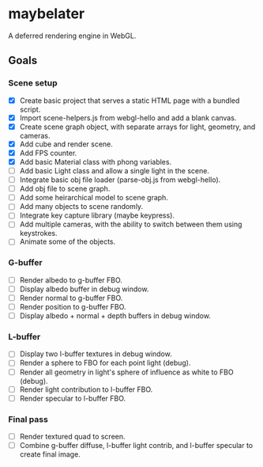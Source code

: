 # maybelater
A deferred rendering engine in WebGL.

## Goals
### Scene setup
- [x] Create basic project that serves a static HTML page with a bundled script.
- [x] Import scene-helpers.js from webgl-hello and add a blank canvas.
- [x] Create scene graph object, with separate arrays for light, geometry, and cameras.
- [x] Add cube and render scene.
- [x] Add FPS counter.
- [x] Add basic Material class with phong variables.
- [ ] Add basic Light class and allow a single light in the scene.
- [ ] Integrate basic obj file loader (parse-obj.js from webgl-hello).
- [ ] Add obj file to scene graph.
- [ ] Add some heirarchical model to scene graph.
- [ ] Add many objects to scene randomly.
- [ ] Integrate key capture library (maybe keypress).
- [ ] Add multiple cameras, with the ability to switch between them using keystrokes.
- [ ] Animate some of the objects.

### G-buffer
- [ ] Render albedo to g-buffer FBO.
- [ ] Display albedo buffer in debug window.
- [ ] Render normal to g-buffer FBO.
- [ ] Render position to g-buffer FBO.
- [ ] Display albedo + normal + depth buffers in debug window.

### L-buffer
- [ ] Display two l-buffer textures in debug window.
- [ ] Render a sphere to FBO for each point light (debug).
- [ ] Render all geometry in light's sphere of influence as white to FBO (debug).
- [ ] Render light contribution to l-buffer FBO.
- [ ] Render specular to l-buffer FBO.

### Final pass
- [ ] Render textured quad to screen.
- [ ] Combine g-buffer diffuse, l-buffer light contrib, and l-buffer specular to create final image.
